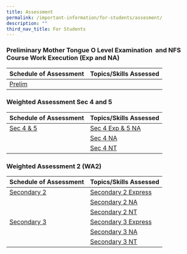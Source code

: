 ```yaml
---
title: Assessment
permalink: /important-information/for-students/assesment/
description: ""
third_nav_title: For Students
---
```

### Preliminary Mother Tongue O Level Examination  and NFS Course Work Execution (Exp and NA)



| Schedule of Assessment | Topics/Skills Assessed |
| -------- | -------- |
| [Prelim](https://drive.google.com/file/d/1iHyQ7HmLV3argIjtVl5I7cDEZQg39HFl/view?usp=share_link)     |      |



### Weighted Assessment Sec 4 and 5



| Schedule of Assessment | Topics/Skills Assessed |
| -------- | -------- |
| [Sec 4 & 5](https://drive.google.com/file/d/1DzqKNHQyJ_pxYGKdLL7oXOaoXQsZwWkh/view?usp=share_link)    | [Sec 4 Exp & 5 NA](https://drive.google.com/file/d/1ClxSoso8lLCcmWlxV7Zlc_mBAdPaYXgN/view?usp=share_link)|
| | [Sec 4 NA](https://drive.google.com/file/d/1fzkDSfbqb54zfGK6eFU1CjCzf7Oocawl/view?usp=share_link)|
| | [Sec 4 NT](https://drive.google.com/file/d/1suzBx0_OYLutoaZs6Nu_pdHmmqz5S_WI/view?usp=share_link)|



	
### 	Weighted Assessment 2 (WA2)



|  Schedule of Assessment | Topics/Skills Assessed |
| -------- | -------- |
| [Secondary 2](https://drive.google.com/file/d/1vGg3W2A3yYQfKx-NI_SXZQ5ya1vvAuAg/view?usp=share_link)     | [Secondary 2 Express](https://drive.google.com/file/d/1xgJ6IY_1lhtNuIu3AEASX9wTLOshW0r8/view?usp=share_link)  | 
|     | [Secondary 2 NA](https://drive.google.com/file/d/1qNAaQJe6Ow6EZ1-TQlUYR3izAq34hhwL/view?usp=share_link)    | 
|     | [Secondary 2 NT](https://drive.google.com/file/d/1DCTcABTuyhJdbLnidpmzBuA8EAAWjGmj/view?usp=share_link)     | 
| [Secondary 3](https://drive.google.com/file/d/1gwgAI6jt0D3XPHbCdQe_-Zrt9m-hUJbt/view?usp=share_link)     | [Secondary 3 Express](https://drive.google.com/file/d/1VAxoW1foa4Cqz2ACoChzCZ6a4Ii8a3d7/view?usp=share_link)     | 
|      | [Secondary 3 NA](https://drive.google.com/file/d/1428sFC7LszbiaPCalpyreYFm8vwMHJWX/view?usp=share_link)     | 
|      | [Secondary 3 NT](https://drive.google.com/file/d/1tBTsGgunXAl90zm_SSucAcITovC1y3iB/view?usp=share_link)     |